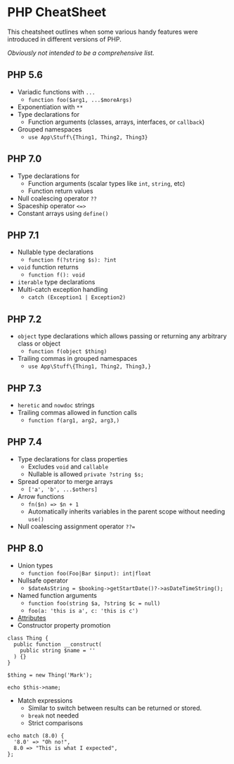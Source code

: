 # PHP CheatSheet

This cheatsheet outlines when some various handy features were introduced in different versions of PHP.

_Obviously not intended to be a comprehensive list._

## PHP 5.6
* Variadic functions with `...` 
	* `function foo($arg1, ...$moreArgs)`
* Exponentiation with `**`
* Type declarations for
	* Function arguments (classes, arrays, interfaces, or `callback`)
* Grouped namespaces 
	* `use App\Stuff\{Thing1, Thing2, Thing3}`

## PHP 7.0
*  Type declarations for
	* Function arguments (scalar types like `int`, `string`, etc)
	* Function return values
* Null coalescing operator `??`
* Spaceship operator `<=>`
* Constant arrays using `define()`

## PHP 7.1
* Nullable type declarations 
	* `function f(?string $s): ?int`
* `void` function returns 
	* `function f(): void`
* `iterable` type declarations
* Multi-catch exception handling 
	* `catch (Exception1 | Exception2)`

## PHP 7.2
* `object` type declarations which allows passing or returning any arbitrary class or object
	* `function f(object $thing)`
* Trailing commas in grouped namespaces
	* `use App\Stuff\{Thing1, Thing2, Thing3,}`

## PHP 7.3
* `heretic` and `nowdoc` strings
* Trailing commas allowed in function calls
	* `function f(arg1, arg2, arg3,)`

## PHP 7.4
* Type declarations for class properties 
	* Excludes `void` and `callable`
	* Nullable is allowed `private ?string $s;`
* Spread operator to merge arrays
	* `['a', 'b', ...$others]`
* Arrow functions
	* `fn($n) => $n + 1`
	* Automatically inherits variables in the parent scope without needing `use()`
* Null coalescing assignment operator `??=`

## PHP 8.0
* Union types
	* `function foo(Foo|Bar $input): int|float`
* Nullsafe operator
	* `$dateAsString = $booking->getStartDate()?->asDateTimeString();`
* Named function arguments
	* `function foo(string $a, ?string $c = null)`
	* `foo(a: 'this is a', c: 'this is c')`
* [Attributes](https://www.php.net/manual/en/language.attributes.php)
* Constructor property promotion
```
class Thing {
  public function __construct(
  	public string $name = ''
  ) {}
}

$thing = new Thing('Mark');

echo $this->name;
```
* Match expressions
	* Similar to switch between results can be returned or stored.
	* `break` not needed
	* Strict comparisons
```
echo match (8.0) {
  '8.0' => "Oh no!",
  8.0 => "This is what I expected",
};
```
